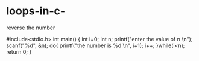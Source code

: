 # loops-in-c-
reverse the number

#include<stdio.h>
int main() {
    int i=0;
    int n; 
    printf("enter the value of n \n");
    scanf("%d", &n);
    do{
       printf("the number is %d \n", i+1);
        i++;
    }while(i<n);
    return 0;
}
